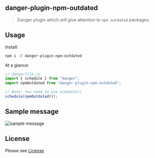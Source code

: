 ## danger-plugin-npm-outdated

> Danger plugin which will give attention to `npm outdated` packages.

## Usage

Install:

```sh
npm i -D danger-plugin-npm-outdated
```

At a glance:

```js
// dangerfile.js
import { schedule } from "danger";
import npmOutdated from "danger-plugin-npm-outdated";

// Note: You need to use schedule()
schedule(npmOutdated());
```

## Sample message

![sample message](https://raw.githubusercontent.com/revathskumar/danger-plugin-npm-outdated/master/images/message.png)

## License

Please see [License](https://github.com/revathskumar/danger-plugin-npm-outdated/blob/master/License)
